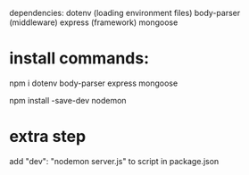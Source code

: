 dependencies:
dotenv (loading environment files)
body-parser (middleware)
express (framework)
mongoose

# install commands:

npm i dotenv body-parser express mongoose

npm install -save-dev nodemon

# extra step

add "dev": "nodemon server.js" to script in package.json
